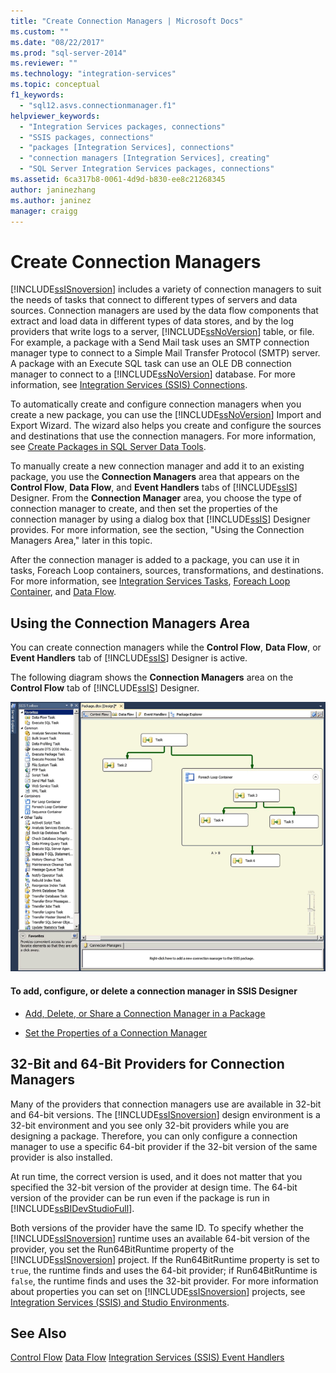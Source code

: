 ```yaml
---
title: "Create Connection Managers | Microsoft Docs"
ms.custom: ""
ms.date: "08/22/2017"
ms.prod: "sql-server-2014"
ms.reviewer: ""
ms.technology: "integration-services"
ms.topic: conceptual
f1_keywords: 
  - "sql12.asvs.connectionmanager.f1"
helpviewer_keywords: 
  - "Integration Services packages, connections"
  - "SSIS packages, connections"
  - "packages [Integration Services], connections"
  - "connection managers [Integration Services], creating"
  - "SQL Server Integration Services packages, connections"
ms.assetid: 6ca317b8-0061-4d9d-b830-ee8c21268345
author: janinezhang
ms.author: janinez
manager: craigg
---
```

# Create Connection Managers
  [!INCLUDE[ssISnoversion](../includes/ssisnoversion-md.md)] includes a variety of connection managers to suit the needs of tasks that connect to different types of servers and data sources. Connection managers are used by the data flow components that extract and load data in different types of data stores, and by the log providers that write logs to a server, [!INCLUDE[ssNoVersion](../includes/ssnoversion-md.md)] table, or file. For example, a package with a Send Mail task uses an SMTP connection manager type to connect to a Simple Mail Transfer Protocol (SMTP) server. A package with an Execute SQL task can use an OLE DB connection manager to connect to a [!INCLUDE[ssNoVersion](../includes/ssnoversion-md.md)] database. For more information, see [Integration Services &#40;SSIS&#41; Connections](connection-manager/integration-services-ssis-connections.md).

 To automatically create and configure connection managers when you create a new package, you can use the [!INCLUDE[ssNoVersion](../includes/ssnoversion-md.md)] Import and Export Wizard. The wizard also helps you create and configure the sources and destinations that use the connection managers. For more information, see [Create Packages in SQL Server Data Tools](create-packages-in-sql-server-data-tools.md).

 To manually create a new connection manager and add it to an existing package, you use the **Connection Managers** area that appears on the **Control Flow**, **Data Flow**, and **Event Handlers** tabs of [!INCLUDE[ssIS](../includes/ssis-md.md)] Designer. From the **Connection Manager** area, you choose the type of connection manager to create, and then set the properties of the connection manager by using a dialog box that [!INCLUDE[ssIS](../includes/ssis-md.md)] Designer provides. For more information, see the section, "Using the Connection Managers Area," later in this topic.

 After the connection manager is added to a package, you can use it in tasks, Foreach Loop containers, sources, transformations, and destinations. For more information, see [Integration Services Tasks](control-flow/integration-services-tasks.md), [Foreach Loop Container](control-flow/foreach-loop-container.md), and [Data Flow](data-flow/data-flow.md).

## Using the Connection Managers Area
 You can create connection managers while the **Control Flow**, **Data Flow**, or **Event Handlers** tab of [!INCLUDE[ssIS](../includes/ssis-md.md)] Designer is active.

 The following diagram shows the **Connection Managers** area on the **Control Flow** tab of [!INCLUDE[ssIS](../includes/ssis-md.md)] Designer.

 ![Screenshot of control flow designer with package](media/samplecontrolflow.gif "Screenshot of control flow designer with package")

#### To add, configure, or delete a connection manager in SSIS Designer

-   [Add, Delete, or Share a Connection Manager in a Package](../../2014/integration-services/add-delete-or-share-a-connection-manager-in-a-package.md)

-   [Set the Properties of a Connection Manager](../../2014/integration-services/set-the-properties-of-a-connection-manager.md)

## 32-Bit and 64-Bit Providers for Connection Managers
 Many of the providers that connection managers use are available in 32-bit and 64-bit versions. The [!INCLUDE[ssISnoversion](../includes/ssisnoversion-md.md)] design environment is a 32-bit environment and you see only 32-bit providers while you are designing a package. Therefore, you can only configure a connection manager to use a specific 64-bit provider if the 32-bit version of the same provider is also installed.

 At run time, the correct version is used, and it does not matter that you specified the 32-bit version of the provider at design time. The 64-bit version of the provider can be run even if the package is run in [!INCLUDE[ssBIDevStudioFull](../includes/ssbidevstudiofull-md.md)].

 Both versions of the provider have the same ID. To specify whether the [!INCLUDE[ssISnoversion](../includes/ssisnoversion-md.md)] runtime uses an available 64-bit version of the provider, you set the Run64BitRuntime property of the [!INCLUDE[ssISnoversion](../includes/ssisnoversion-md.md)] project. If the Run64BitRuntime property is set to `true`, the runtime finds and uses the 64-bit provider; if Run64BitRuntime is `false`, the runtime finds and uses the 32-bit provider. For more information about properties you can set on [!INCLUDE[ssISnoversion](../includes/ssisnoversion-md.md)] projects, see [Integration Services &#40;SSIS&#41; and Studio Environments](integration-services-ssis-development-and-management-tools.md).

## See Also
 [Control Flow](control-flow/control-flow.md) 
 [Data Flow](data-flow/data-flow.md) 
 [Integration Services &#40;SSIS&#41; Event Handlers](integration-services-ssis-event-handlers.md)


